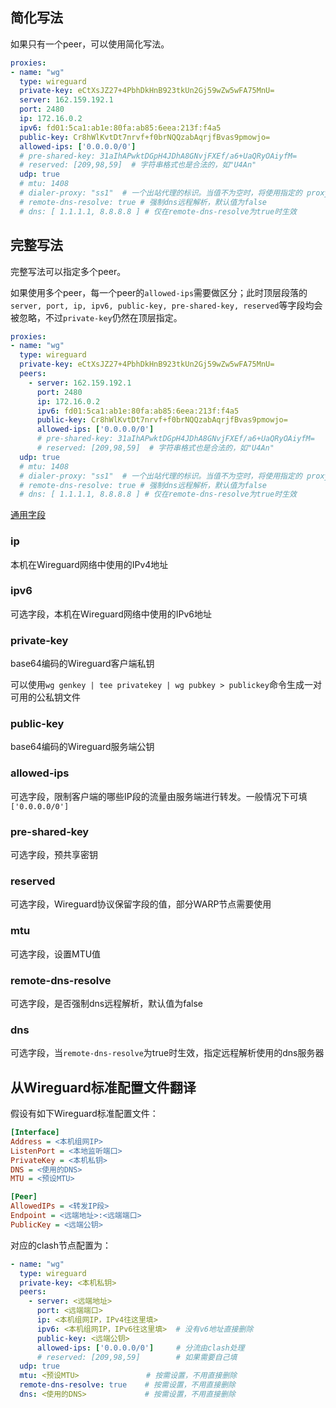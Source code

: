 ## 简化写法

如果只有一个peer，可以使用简化写法。

```{.yaml linenums="1"}
proxies:
- name: "wg"
  type: wireguard
  private-key: eCtXsJZ27+4PbhDkHnB923tkUn2Gj59wZw5wFA75MnU=
  server: 162.159.192.1
  port: 2480
  ip: 172.16.0.2
  ipv6: fd01:5ca1:ab1e:80fa:ab85:6eea:213f:f4a5
  public-key: Cr8hWlKvtDt7nrvf+f0brNQQzabAqrjfBvas9pmowjo=
  allowed-ips: ['0.0.0.0/0']
  # pre-shared-key: 31aIhAPwktDGpH4JDhA8GNvjFXEf/a6+UaQRyOAiyfM=
  # reserved: [209,98,59]  # 字符串格式也是合法的，如"U4An"
  udp: true
  # mtu: 1408
  # dialer-proxy: "ss1"  # 一个出站代理的标识。当值不为空时，将使用指定的 proxy/proxy-group 发出连接
  # remote-dns-resolve: true # 强制dns远程解析，默认值为false
  # dns: [ 1.1.1.1, 8.8.8.8 ] # 仅在remote-dns-resolve为true时生效
```

## 完整写法

完整写法可以指定多个peer。

如果使用多个peer，每一个peer的`allowed-ips`需要做区分；此时顶层段落的`server, port, ip, ipv6, public-key, pre-shared-key, reserved`等字段均会被忽略，不过`private-key`仍然在顶层指定。

```{.yaml linenums="1"}
proxies:
- name: "wg"
  type: wireguard
  private-key: eCtXsJZ27+4PbhDkHnB923tkUn2Gj59wZw5wFA75MnU=
  peers:
    - server: 162.159.192.1
      port: 2480
      ip: 172.16.0.2
      ipv6: fd01:5ca1:ab1e:80fa:ab85:6eea:213f:f4a5
      public-key: Cr8hWlKvtDt7nrvf+f0brNQQzabAqrjfBvas9pmowjo=
      allowed-ips: ['0.0.0.0/0']
      # pre-shared-key: 31aIhAPwktDGpH4JDhA8GNvjFXEf/a6+UaQRyOAiyfM=
      # reserved: [209,98,59]  # 字符串格式也是合法的，如"U4An"
  udp: true
  # mtu: 1408
  # dialer-proxy: "ss1"  # 一个出站代理的标识。当值不为空时，将使用指定的 proxy/proxy-group 发出连接
  # remote-dns-resolve: true # 强制dns远程解析，默认值为false
  # dns: [ 1.1.1.1, 8.8.8.8 ] # 仅在remote-dns-resolve为true时生效
```

[通用字段](./index.md)

### ip

本机在Wireguard网络中使用的IPv4地址

### ipv6

可选字段，本机在Wireguard网络中使用的IPv6地址

### private-key

base64编码的Wireguard客户端私钥

可以使用`wg genkey | tee privatekey | wg pubkey > publickey`命令生成一对可用的公私钥文件

### public-key

base64编码的Wireguard服务端公钥

### allowed-ips

可选字段，限制客户端的哪些IP段的流量由服务端进行转发。一般情况下可填`['0.0.0.0/0']`

### pre-shared-key

可选字段，预共享密钥

### reserved

可选字段，Wireguard协议保留字段的值，部分WARP节点需要使用

### mtu

可选字段，设置MTU值

### remote-dns-resolve

可选字段，是否强制dns远程解析，默认值为false

### dns

可选字段，当`remote-dns-resolve`为true时生效，指定远程解析使用的dns服务器

## 从Wireguard标准配置文件翻译

假设有如下Wireguard标准配置文件：

```ini
[Interface]
Address = <本机组网IP>
ListenPort = <本地监听端口>
PrivateKey = <本机私钥>
DNS = <使用的DNS>
MTU = <预设MTU>

[Peer]
AllowedIPs = <转发IP段>
Endpoint = <远端地址>:<远端端口>
PublicKey = <远端公钥>
```

对应的clash节点配置为：

```{.yaml linenums="1"}
- name: "wg"
  type: wireguard
  private-key: <本机私钥>
  peers:
    - server: <远端地址>
      port: <远端端口>
      ip: <本机组网IP，IPv4往这里填>
      ipv6: <本机组网IP，IPv6往这里填>  # 没有v6地址直接删除
      public-key: <远端公钥>
      allowed-ips: ['0.0.0.0/0']     # 分流由clash处理
      # reserved: [209,98,59]        # 如果需要自己填
  udp: true
  mtu: <预设MTU>               # 按需设置，不用直接删除
  remote-dns-resolve: true    # 按需设置，不用直接删除
  dns: <使用的DNS>             # 按需设置，不用直接删除
```